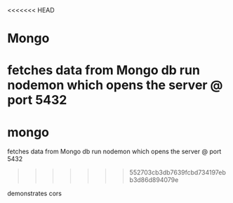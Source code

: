 <<<<<<< HEAD
# Mongo
fetches data from Mongo db
run nodemon which opens the server @ port 5432
=======
# mongo
fetches data from Mongo db run nodemon which opens the server @ port 5432
>>>>>>> 552703cb3db7639fcbd734197ebb3d86d894079e

demonstrates cors
